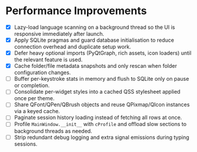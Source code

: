 # Performance Improvements

- [x] Lazy-load language scanning on a background thread so the UI is responsive immediately after launch.
- [x] Apply SQLite pragmas and guard database initialisation to reduce connection overhead and duplicate setup work.
- [x] Defer heavy optional imports (PyQtGraph, rich assets, icon loaders) until the relevant feature is used.
- [x] Cache folder/file metadata snapshots and only rescan when folder configuration changes.
- [ ] Buffer per-keystroke stats in memory and flush to SQLite only on pause or completion.
- [ ] Consolidate per-widget styles into a cached QSS stylesheet applied once per theme.
- [ ] Share QFont/QPen/QBrush objects and reuse QPixmap/QIcon instances via a keyed cache.
- [ ] Paginate session history loading instead of fetching all rows at once.
- [ ] Profile `MainWindow.__init__` with `cProfile` and offload slow sections to background threads as needed.
- [ ] Strip redundant debug logging and extra signal emissions during typing sessions.
